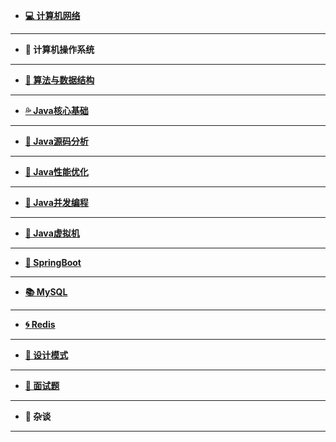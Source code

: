   
*    [**💻 计算机网络**](docs/计算机网络/README.md)

---

*    **🐧 计算机操作系统**


---

*    [**📕 算法与数据结构**](docs/算法与数据结构/README.md)

  
---

*    [**💦 Java核心基础**](docs/Java核心基础/README.md)

---

*    [**🙈 Java源码分析**](docs/Java源码分析/README.md)

---

*    [**🐶 Java性能优化**](docs/Java性能优化/README.md)

---

*    [**🐯 Java并发编程**](docs/Java并发编程/README.md)

---

*    [**🐷 Java虚拟机**](docs/Java虚拟机/README.md)

---

*    [**🌱 SpringBoot**](docs/SpringBoot/README.md)


---

*    [**📚 MySQL**](docs/MySQL/README.md)

---

*    [**🌀 Redis**](docs/Redis/README.md)


---

*    [**📑 设计模式**](docs/设计模式/README.md)

---

*    [**👀 面试题**](docs/面试题/README.md)

---

*    **🔨 杂谈**

---
